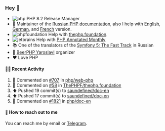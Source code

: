 ### Hey 👋

- ![php](https://user-images.githubusercontent.com/4685504/174548850-037dfd35-3b33-4154-9c50-95efd45ba66a.png) PHP 8.2 Release Manager
- 📖 Maintainer of the [Russian PHP documentation](https://github.com/php/doc-ru), also I help with [English](https://github.com/php/doc-en), [German](https://github.com/php/doc-de), and [French](https://github.com/php/doc-fr) version.
- ![phpfoundation](https://user-images.githubusercontent.com/4685504/174548733-72f62c18-f57e-47a6-8201-cb3d87e06b98.png) Help with [thephp.foundation](https://github.com/ThePHPF/thephp.foundation).
- ![jetbrains](https://user-images.githubusercontent.com/4685504/174548471-693a0e41-4db3-4251-a452-71518bfc5359.png) Help with [PHP Annotated Monthly](https://blog.jetbrains.com/phpstorm/tag/php-annotated-monthly/)
- 📚 One of the translators of
  the [Symfony 5: The Fast Track](https://symfony.com/doc/current/the-fast-track/ru/index.html)
  in Russian
- 🍻 [BeerPHP Yaroslavl](https://github.com/beerphp/yaroslavl) organizer
- ❤️ Love PHP

#### 👨‍💻 Recent Activity

<!--RECENT_ACTIVITY:start-->
1. 💬 Commented on [#707](https://github.com/php/web-php/pull/707#issuecomment-1257756914) in [php/web-php](https://github.com/php/web-php)
2. 💬 Commented on [#58](https://github.com/ThePHPF/thephp.foundation/pull/58#issuecomment-1256618945) in [ThePHPF/thephp.foundation](https://github.com/ThePHPF/thephp.foundation)
3. ⬆️ Pushed 19 commit(s) to [saundefined/doc-en](https://github.com/saundefined/doc-en)
4. ⬆️ Pushed 17 commit(s) to [saundefined/doc-en](https://github.com/saundefined/doc-en)
5. 💬 Commented on [#1821](https://github.com/php/doc-en/pull/1821#discussion_r975192364) in [php/doc-en](https://github.com/php/doc-en)
<!--RECENT_ACTIVITY:end-->

#### 💌 How to reach out to me

You can reach me by email or [Telegram](https://t.me/saundefined).
